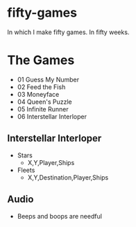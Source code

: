 # fifty-games
In which I make fifty games. In fifty weeks.

# The Games

- 01 Guess My Number
- 02 Feed the Fish
- 03 Moneyface
- 04 Queen's Puzzle
- 05 Infinite Runner
- 06 Interstellar Interloper

## Interstellar Interloper

- Stars
  - X,Y,Player,Ships
- Fleets
  - X,Y,Destination,Player,Ships

## Audio

- Beeps and boops are needful